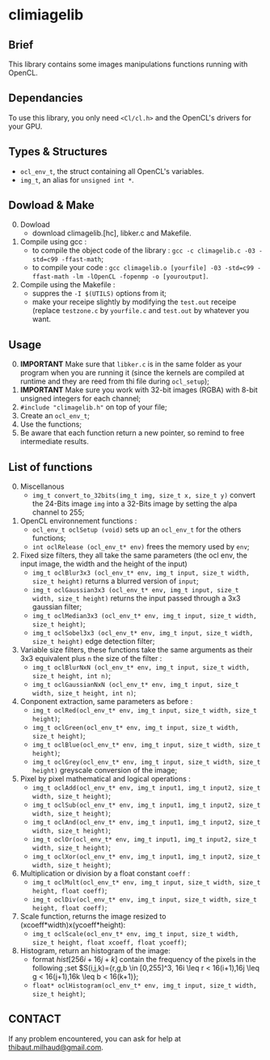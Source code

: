 # climiagelib

## Brief

This library contains some images manipulations functions running with OpenCL.

## Dependancies

To use this library, you only need `<Cl/cl.h>` and the OpenCL's drivers for your GPU. 

## Types & Structures

* `ocl_env_t`, the struct containing all OpenCL's variables.
* `img_t`, an alias for `unsigned int *`.

## Dowload & Make

0. Dowload
	* download climagelib.[hc], libker.c and Makefile.
1. Compile using gcc :
	* to compile the object code of the library : `gcc -c climagelib.c -03 -std=c99 -ffast-math`;
	* to compile your code : `gcc climagelib.o [yourfile] -03 -std=c99 -ffast-math -lm -lOpenCL -fopenmp -o [youroutput]`.
2. Compile using the Makefile :
	* suppres the `-I $(UTILS)` options from it;
	* make your receipe slightly by modifying the `test.out` receipe (replace `testzone.c` by `yourfile.c` and `test.out` by whatever you want.
	
## Usage 

0. **IMPORTANT** Make sure that `libker.c` is in the same folder as your program when you are running it (since the kernels are compiled at runtime and they are reed from thi file during `ocl_setup`);
1. **IMPORTANT** Make sure you work with 32-bit images (RGBA) with 8-bit unsigned integers for each channel;
2. `#include "climagelib.h"` on top of your file;
3. Create an `ocl_env_t`;
4. Use the functions;
5. Be aware that each function return a new pointer, so remind to free intermediate results.

## List of functions

0. Miscellanous
	* `img_t convert_to_32bits(img_t img, size_t x, size_t y)` convert the 24-Bits image `img` into a 32-Bits image by setting the alpa channel to 255;
1. OpenCL environnement functions :
	* `ocl_env_t oclSetup (void)` sets up an `ocl_env_t` for the others functions;
	* `int oclRelease (ocl_env_t* env)` frees the memory used by `env`;
2. Fixed size filters, they all take the same parameters (the ocl env, the input image, the width and the height of the input)
	* `img_t oclBlur3x3 (ocl_env_t* env, img_t input, size_t width, size_t height)` returns a blurred version of `input`;
	* `img_t oclGaussian3x3 (ocl_env_t* env, img_t input, size_t width, size_t height)` returns the input passed through a 3x3 gaussian filter;
	* `img_t oclMedian3x3 (ocl_env_t* env, img_t input, size_t width, size_t height)`;
	* `img_t oclSobel3x3 (ocl_env_t* env, img_t input, size_t width, size_t height)` edge detection filter;
3. Variable size filters, these functions take the same arguments as their 3x3 equivalent plus `n` the size of the filter :
	* `img_t oclBlurNxN (ocl_env_t* env, img_t input, size_t width, size_t height, int n)`;
	* `img_t oclGaussianNxN (ocl_env_t* env, img_t input, size_t width, size_t height, int n)`;
4. Conponent extraction, same parameters as before :
	* `img_t oclRed(ocl_env_t* env, img_t input, size_t width, size_t height)`;
	* `img_t oclGreen(ocl_env_t* env, img_t input, size_t width, size_t height)`;
	* `img_t oclBlue(ocl_env_t* env, img_t input, size_t width, size_t height)`;
	* `img_t oclGrey(ocl_env_t* env, img_t input, size_t width, size_t height)` greyscale conversion of the image;
5. Pixel by pixel mathematical and logical operations :
	* `img_t oclAdd(ocl_env_t* env, img_t input1, img_t input2, size_t width, size_t height)`;
	* `img_t oclSub(ocl_env_t* env, img_t input1, img_t input2, size_t width, size_t height)`;
	* `img_t oclAnd(ocl_env_t* env, img_t input1, img_t input2, size_t width, size_t height)`;
	* `img_t oclOr(ocl_env_t* env, img_t input1, img_t input2, size_t width, size_t height)`;
	* `img_t oclXor(ocl_env_t* env, img_t input1, img_t input2, size_t width, size_t height)`;
6. Multiplication or division by a float constant `coeff` :
	* `img_t oclMult(ocl_env_t* env, img_t input, size_t width, size_t height, float coeff)`;
	* `img_t oclDiv(ocl_env_t* env, img_t input, size_t width, size_t height, float coeff)`;
7. Scale function, returns the image resized to (xcoeff\*width)x(ycoeff\*height):
	* `img_t oclScale(ocl_env_t* env, img_t input, size_t width, size_t height, float xcoeff, float ycoeff)`;
8. Histogram, return an histogram of the image:
	* format $hist[256i+16j+k]$ contain the frequency of the pixels in the following ;set $S(i,j,k)={r,g,b \in [0,255]^3, 16i \leq r < 16(i+1),16j \leq g < 16(j+1),16k \leq b < 16(k+1)};
	* `float* oclHistogram(ocl_env_t* env, img_t input, size_t width, size_t height)`;

## CONTACT

If any problem encountered, you can ask for help at thibaut.milhaud@gmail.com.
